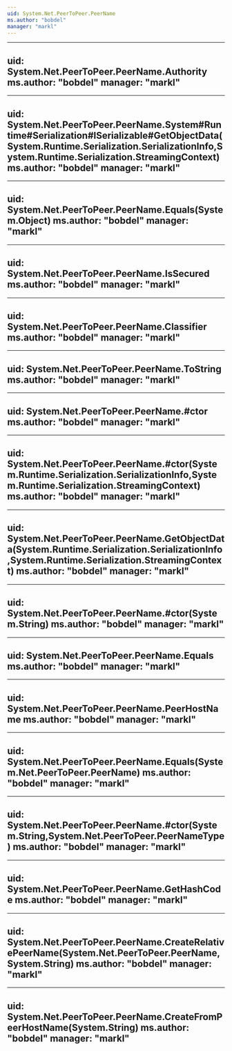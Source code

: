 ```yaml
---
uid: System.Net.PeerToPeer.PeerName
ms.author: "bobdel"
manager: "markl"
---
```


---
uid: System.Net.PeerToPeer.PeerName.Authority
ms.author: "bobdel"
manager: "markl"
---

---
uid: System.Net.PeerToPeer.PeerName.System#Runtime#Serialization#ISerializable#GetObjectData(System.Runtime.Serialization.SerializationInfo,System.Runtime.Serialization.StreamingContext)
ms.author: "bobdel"
manager: "markl"
---

---
uid: System.Net.PeerToPeer.PeerName.Equals(System.Object)
ms.author: "bobdel"
manager: "markl"
---

---
uid: System.Net.PeerToPeer.PeerName.IsSecured
ms.author: "bobdel"
manager: "markl"
---

---
uid: System.Net.PeerToPeer.PeerName.Classifier
ms.author: "bobdel"
manager: "markl"
---

---
uid: System.Net.PeerToPeer.PeerName.ToString
ms.author: "bobdel"
manager: "markl"
---

---
uid: System.Net.PeerToPeer.PeerName.#ctor
ms.author: "bobdel"
manager: "markl"
---

---
uid: System.Net.PeerToPeer.PeerName.#ctor(System.Runtime.Serialization.SerializationInfo,System.Runtime.Serialization.StreamingContext)
ms.author: "bobdel"
manager: "markl"
---

---
uid: System.Net.PeerToPeer.PeerName.GetObjectData(System.Runtime.Serialization.SerializationInfo,System.Runtime.Serialization.StreamingContext)
ms.author: "bobdel"
manager: "markl"
---

---
uid: System.Net.PeerToPeer.PeerName.#ctor(System.String)
ms.author: "bobdel"
manager: "markl"
---

---
uid: System.Net.PeerToPeer.PeerName.Equals
ms.author: "bobdel"
manager: "markl"
---

---
uid: System.Net.PeerToPeer.PeerName.PeerHostName
ms.author: "bobdel"
manager: "markl"
---

---
uid: System.Net.PeerToPeer.PeerName.Equals(System.Net.PeerToPeer.PeerName)
ms.author: "bobdel"
manager: "markl"
---

---
uid: System.Net.PeerToPeer.PeerName.#ctor(System.String,System.Net.PeerToPeer.PeerNameType)
ms.author: "bobdel"
manager: "markl"
---

---
uid: System.Net.PeerToPeer.PeerName.GetHashCode
ms.author: "bobdel"
manager: "markl"
---

---
uid: System.Net.PeerToPeer.PeerName.CreateRelativePeerName(System.Net.PeerToPeer.PeerName,System.String)
ms.author: "bobdel"
manager: "markl"
---

---
uid: System.Net.PeerToPeer.PeerName.CreateFromPeerHostName(System.String)
ms.author: "bobdel"
manager: "markl"
---
